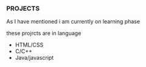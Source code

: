 ### PROJECTS

<p>As I have mentioned i am currently on learning phase </p>
<p>these projrcts are in language</p>
<ul>
<li>
HTML/CSS</li>
<li>C/C++</li>
<li>Java/javascript</p>
